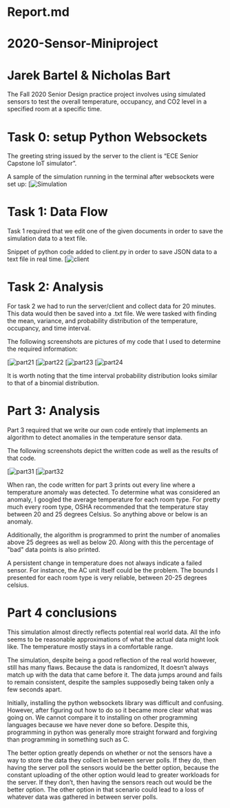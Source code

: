 # Report.md

# 2020-Sensor-Miniproject
# Jarek Bartel & Nicholas Bart

The Fall 2020 Senior Design practice project involves using simulated sensors to test the overall temperature, occupancy, and CO2 level in a specified room at a specific time. 

# Task 0: setup Python Websockets

The greeting string issued by the server to the client is “ECE Senior Capstone IoT simulator”.

A sample of the simulation running in the terminal after websockets were set up:
[![Simulation](https://github.com/jarekab/images/blob/master/Screen%20Shot%202020-09-11%20at%2014.25.55.png)

# Task 1: Data Flow

Task 1 required that we edit one of the given documents in order to save the simulation data to a text file.

Snippet of python code added to client.py in order to save JSON data to a text file in real time.
[![client](https://github.com/jarekab/images/blob/master/Screen%20Shot%202020-09-16%20at%2019.26.55.png)

# Task 2: Analysis

For task 2 we had to run the server/client and collect data for 20 minutes. This data would then be saved into a .txt file.
We were tasked with finding the mean, variance, and probability distribution of the temperature, occupancy, and time interval.

The following screenshots are pictures of my code that I used to determine the required information:

[![part21](https://github.com/jarekab/images/blob/master/part2-1.png)
[![part22](https://github.com/jarekab/images/blob/master/part2-2.png)
[![part23](https://github.com/jarekab/images/blob/master/part2-3.png)
[![part24](https://github.com/jarekab/images/blob/master/part2-4.png)

It is worth noting that the time interval probability distribution looks similar to that of a binomial distribution.

# Part 3: Analysis

Part 3 required that we write our own code entirely that implements an algorithm to detect anomalies in the temperature sensor data.

The following screenshots depict the written code as well as the results of that code.

[![part31](https://github.com/jarekab/images/blob/master/Screen%20Shot%202020-09-15%20at%2021.21.42.png)
[![part32](https://github.com/jarekab/images/blob/master/Screen%20Shot%202020-09-15%20at%2021.21.50.png)

When ran, the code written for part 3 prints out every line where a temperature anomaly was detected.
To determine what was considered an anomaly, I googled the average temperature for each room type.
For pretty much every room type, OSHA recommended that the temperature stay between 20 and 25 degrees Celsius. So anything above or below is an anomaly.

Additionally, the algorithm is programmed to print the number of anomalies above 25 degrees as well as below 20. Along with this the percentage of "bad" data points is also printed.

A persistent change in temperature does not always indicate a failed sensor. For instance, the AC unit itself could be the problem. The bounds I presented for each room type is very reliable, between 20-25 degrees celsius.

# Part 4 conclusions

This simulation almost directly reflects potential real world data. All the info seems to be reasonable approximations of what the actual data might look like. The temperature mostly stays in a comfortable range.

The simulation, despite being a good reflection of the real world however, still has many flaws. Because the data is randomized, It doesn’t always match up with the data that came before it. The data jumps around and fails to remain consistent, despite the samples supposedly being taken only a few seconds apart. 


Initially, installing the python websockets library was difficult and confusing. However, after figuring out how to do so it became more clear what was going on. We cannot compare it to installing on other programming languages because we have never done so before. Despite this, programming in python was generally more straight forward and forgiving than programming in something such as C.

The better option greatly depends on whether or not the sensors have a way to store the data they collect in between server polls. If they do, then having the server poll the sensors would be the better option, because the constant uploading of the other option would lead to greater workloads for the server. If they don’t, then having the sensors reach out would be the better option. The other option in that scenario could lead to a loss of whatever data was gathered in between server polls.


